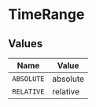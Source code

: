 # TimeRange


## Values

| Name       | Value      |
| ---------- | ---------- |
| `ABSOLUTE` | absolute   |
| `RELATIVE` | relative   |